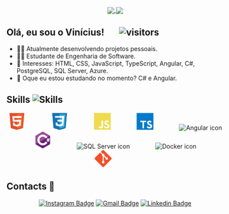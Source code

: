  <p align="center">
  <a href="https://github.com/vnribeiro">
    <img
      align="center"
      height="200"
      src="https://github-readme-stats.vercel.app/api?username=vnribeiro&show_icons=true&include_all_commits=true&custom_title=Github%20Status&theme=tokyonight"
    />
  </a>
  <a href="https://github.com/vnribeiro">
    <img
      align="center"
      height="200"
      src="https://github-readme-stats.vercel.app/api/top-langs/?username=vnribeiro&layout=donut&theme=tokyonight"
    />
  </a>
 </p>

## Olá, eu sou o Vinícius! &nbsp;&nbsp;&nbsp;&nbsp;&nbsp; ![visitors](https://komarev.com/ghpvc/?username=vnribeiro&style=flat-square&color=172F45&label=Visitors)
- 👨‍💻 Atualmente desenvolvendo projetos pessoais.
- 👨‍🎓 Estudante de Engenharia de Software.
- 🎯 Interesses: HTML, CSS, JavaScript, TypeScript, Angular, C#, PostgreSQL, SQL Server, Azure.
- 📖 Oque eu estou estudando no momento? C# e Angular.

## Skills <img width="30px" alt="Skills" src="https://img.icons8.com/external-itim2101-blue-itim2101/64/000000/external-skills-business-recruitment-itim2101-blue-itim2101-2.png"/>
<p align="center">
    <img title="HTML5" alt="HTML5 icon" height="40" src="https://raw.githubusercontent.com/devicons/devicon/master/icons/html5/html5-original.svg"/>
    &nbsp;&nbsp;&nbsp;&nbsp;&nbsp;&nbsp;&nbsp;&nbsp;&nbsp;&nbsp;&nbsp;&nbsp;&nbsp;
    <img title="CSS3" alt="CSS3 icon" height="40" src="https://raw.githubusercontent.com/devicons/devicon/master/icons/css3/css3-original.svg"/>
    &nbsp;&nbsp;&nbsp;&nbsp;&nbsp;&nbsp;&nbsp;&nbsp;&nbsp;&nbsp;&nbsp;&nbsp;&nbsp;
    <img title="JavaScript" alt="JavaScript icon" height="40" src="https://raw.githubusercontent.com/devicons/devicon/master/icons/javascript/javascript-plain.svg"/>
    &nbsp;&nbsp;&nbsp;&nbsp;&nbsp;&nbsp;&nbsp;&nbsp;&nbsp;&nbsp;&nbsp;&nbsp;&nbsp;
    <img title="TypeScript" alt="TypeScript icon" height="40" src="https://raw.githubusercontent.com/devicons/devicon/master/icons/typescript/typescript-plain.svg"/>
    &nbsp;&nbsp;&nbsp;&nbsp;&nbsp;&nbsp;&nbsp;&nbsp;&nbsp;&nbsp;&nbsp;&nbsp;&nbsp;
    <img title="Angular" alt="Angular icon" height="40" src="https://www.vectorlogo.zone/logos/angular/angular-icon.svg"/>
    &nbsp;&nbsp;&nbsp;&nbsp;&nbsp;&nbsp;&nbsp;&nbsp;&nbsp;&nbsp;&nbsp;&nbsp;&nbsp;
    <img title="C#" alt="CSharp icon" height="40" src="https://raw.githubusercontent.com/devicons/devicon/master/icons/csharp/csharp-original.svg"/>
    &nbsp;&nbsp;&nbsp;&nbsp;&nbsp;&nbsp;&nbsp;&nbsp;&nbsp;&nbsp;&nbsp;&nbsp;&nbsp;
    <img title="SQL Server" alt="SQL Server icon" height="40" src="https://cdn.cdnlogo.com/logos/m/21/microsoft-sql-server.svg"/>
    &nbsp;&nbsp;&nbsp;&nbsp;&nbsp;&nbsp;&nbsp;&nbsp;&nbsp;&nbsp;&nbsp;&nbsp;&nbsp;
    <img title="Docker" alt="Docker icon" height="40" src="https://cdn.cdnlogo.com/logos/d/56/docker.svg"/>
    &nbsp;&nbsp;&nbsp;&nbsp;&nbsp;&nbsp;&nbsp;&nbsp;&nbsp;&nbsp;&nbsp;&nbsp;&nbsp;
    <img title="Git" alt="Git icon" height="40" src="https://raw.githubusercontent.com/devicons/devicon/master/icons/git/git-original.svg"/>
    &nbsp;&nbsp;&nbsp;&nbsp;&nbsp;&nbsp;&nbsp;&nbsp;&nbsp;&nbsp;&nbsp;&nbsp;&nbsp;  
</p>

 ## Contacts :iphone:

<p align="center">
    <a href="https://www.instagram.com/ribeirovn_">
      <img title="Instagram Vinícius Ribeiro" style="max-width: 100%;" alt="Instagram Badge" src="https://img.shields.io/badge/-Instagram-%23E4405F?style=for-the-badge&logo=instagram&logoColor=white" target="_blank"/></a>
    <a href="mailto:contact.vnribeiro@gmail.com">
     <img title="Gmail Vinícius Ribeiro" style="max-width: 100%;" alt="Gmail Badge" src="https://img.shields.io/badge/Gmail-D14836?style=for-the-badge&logo=gmail&logoColor=white" target="_blank"/></a>
    <a href="https://www.linkedin.com/in/vnribeirolink" target="_blank">
     <img title="Linkedin Vinícius Ribeiro" style="max-width: 100%;" alt="Linkedin Badge" src="https://img.shields.io/badge/LinkedIn-%230077B5?style=for-the-badge&logo=linkedin&logoColor=white" target="_blank"/></a>
</p>

  
 

